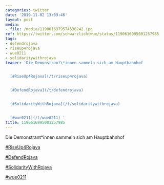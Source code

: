 ```yaml
---
categories: twitter
date: '2019-11-02 13:09:46'
layout: post
media:
- file: /media/1190616979574538242.jpg
ref: https://twitter.com/schwarzlichtwue/status/1190616995001257985
tags:
- defendrojava
- riseup4rojava
- wue0211
- solidaritywithrojava
teaser: 'Die Demonstrant\*innen sammeln sich am Hauptbahnhof


  [#RiseUp4Rojava](/t/riseup4rojava)


  [#DefendRojava](/t/defendrojava)


  [#SolidarityWithRojava](/t/solidaritywithrojava)


  [#wue0211](/t/wue0211) '
title: 1190616995001257985
---
```

Die Demonstrant\*innen sammeln sich am Hauptbahnhof

[#RiseUp4Rojava](/t/riseup4rojava)

[#DefendRojava](/t/defendrojava)

[#SolidarityWithRojava](/t/solidaritywithrojava)

[#wue0211](/t/wue0211) 